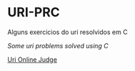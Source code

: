 # URI-PRC

Alguns exercicios do uri resolvidos em C

*Some uri problems solved using C*

<a href="https://www.urionlinejudge.com.br/judge/en/categories">Uri Online Judge</a>
